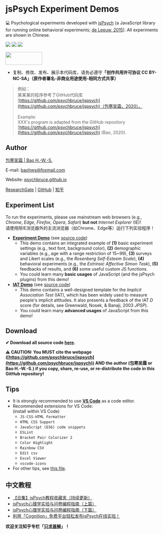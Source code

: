 <base target="_blank">

# jsPsych Experiment Demos

💻 Psychological experiments developed with [jsPsych](https://www.jspsych.org) (a JavaScript library for running online behavioral experiments; [de Leeuw, 2015](https://doi.org/10.3758/S13428-014-0458-Y)). All experiments are shown in Chinese.

![](https://img.shields.io/badge/Language-JavaScript-success)
![](https://img.shields.io/github/license/psychbruce/jspsych?label=License&color=success)
[![](https://img.shields.io/github/stars/psychbruce/jspsych?style=social)](https://github.com/psychbruce/jspsych/stargazers)

<a href="https://en.wikipedia.org/wiki/Creative_Commons_license"><img src="https://s1.ax1x.com/2020/07/28/aAjUJg.jpg" width="120px" height="42px"></a>

- 复制、修改、发布、展示本代码库，请务必遵守<b>「创作共用许可协议 CC BY-NC-SA」（原作者署名-非商业用途使用-相同方式共享）</b>

> 例如：<br/>
> 某某某的程序参考了GitHub代码库 [https://github.com/psychbruce/jspsych](https://github.com/psychbruce/jspsych)（包寒吴霜，2020）。<br/><br/>
> Example:<br/>
> XXX's program is adapted from the GitHub repository [https://github.com/psychbruce/jspsych](https://github.com/psychbruce/jspsych) (Bao, 2020).


## Author

[包寒吴霜 \| Bao H.-W.-S.](https://psychbruce.github.io)

E-mail: [baohws@foxmail.com](mailto:baohws@foxmail.com)

Website: [psychbruce.github.io](https://psychbruce.github.io)

[ResearchGate](https://www.researchgate.net/profile/Han_Wu_Shuang_Bao) |
[GitHub](https://github.com/psychbruce) |
[知乎](https://www.zhihu.com/people/psychbruce)


## Experiment List

To run the experiments, please use mainstream web browsers (e.g., *Chrome*, *Edge*, *Firefox*, *Opera*, *Safari*) **but not** *Internet Explorer* (IE)!
<br/>
请使用除IE浏览器外的主流浏览器（如Chrome、Edge等）运行下列实验程序！

- [**Experiment Demo**](https://psychbruce.github.io/jspsych/exp_demo/experiment) (see [source code](https://github.com/psychbruce/jspsych/tree/master/exp_demo/experiment))
  + This demo contains an integrated example of **(1)** basic experiment settings (e.g., text font, background color), **(2)** demographic variables (e.g., age with a range restriction of 15~99), **(3)** surveys and Likert scales (e.g., the *Rosenberg Self-Esteem Scale*), **(4)** behavioral experiments (e.g., the *Extrinsic Affective Simon Task*), **(5)** feedbacks of results, and **(6)** some useful custom JS functions.
  + You could learn many **basic usages** of JavaScript (and the jsPsych plugins) from this demo!
- [**IAT Demo**](https://psychbruce.github.io/jspsych/iat_demo) (see [source code](https://github.com/psychbruce/jspsych/tree/master/iat_demo))
  + This demo contains a well-designed template for the *Implicit Association Test* (IAT), which has been widely used to measure people's implicit attitudes. It also presents a feedback of the IAT *D* score (for details, see Greenwald, Nosek, & Banaji, 2003 *JPSP*).
  + You could learn many **advanced usages** of JavaScript from this demo!


## Download

**✔ Download all source code [here](https://github.com/psychbruce/jspsych/archive/master.zip).**

**⚠ CAUTION: You MUST cite the webpage ([https://github.com/psychbruce/jspsych](https://github.com/psychbruce/jspsych)) AND the author (包寒吴霜 or Bao H.-W.-S.) if you copy, share, re-use, or re-distribute the code in this GitHub repository!**


## Tips

- It is strongly recommended to use [**VS Code**](https://code.visualstudio.com) as a code editor.
- Recommended extensions for VS Code:<br/>(install within VS Code)
  + `JS-CSS-HTML Formatter`
  + `HTML CSS Support`
  + `JavaScript (ES6) code snippets`
  + `ESLint`
  + `Bracket Pair Colorizer 2`
  + `Color Highlight`
  + `Rainbow CSV`
  + `Edit csv`
  + `Excel Viewer`
  + `vscode-icons`
- For other tips, see [this file](https://github.com/psychbruce/jspsych/blob/master/Tips.txt).


## 中文教程

- [【合集】jsPsych教程收藏夹（持续更新）](https://zhuanlan.zhihu.com/p/158022294)
- [jsPsych心理学实验与问卷编程指南（上篇）](https://zhuanlan.zhihu.com/p/150468198)
- [jsPsych心理学实验与问卷编程指南（下篇）](https://zhuanlan.zhihu.com/p/154428604)
- [利用「Cognition」免费平台轻松发布jsPsych在线实验！](https://zhuanlan.zhihu.com/p/159183585)

**欢迎关注知乎专栏「[只求甚解](https://zhuanlan.zhihu.com/inquisitive)」！**
